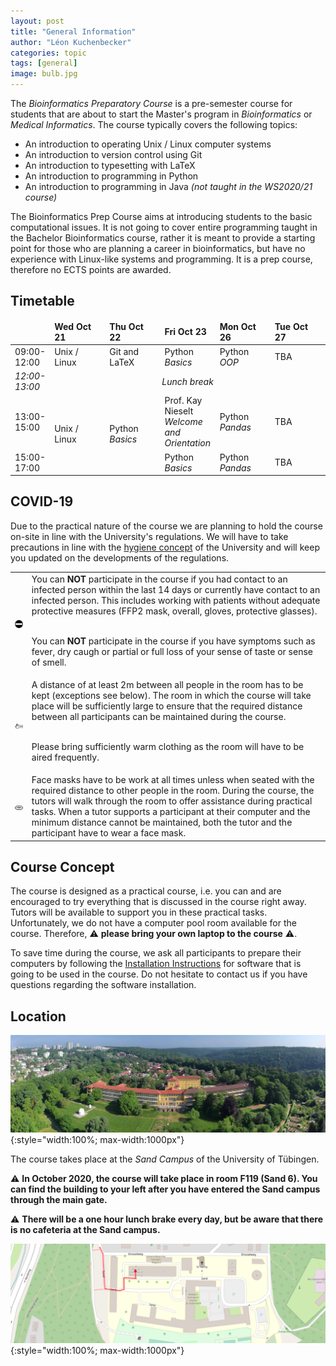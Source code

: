 ```yaml
---
layout: post
title: "General Information"
author: "Léon Kuchenbecker"
categories: topic
tags: [general]
image: bulb.jpg
---
```


The *Bioinformatics Preparatory Course* is a pre-semester course for students
that are about to start the Master's program in *Bioinformatics* or *Medical
Informatics*. The course typically covers the following topics:

- An introduction to operating Unix / Linux computer systems
- An introduction to version control using Git
- An introduction to typesetting with LaTeX
- An introduction to programming in Python
- An introduction to programming in Java *(not taught in the WS2020/21 course)*

The Bioinformatics Prep Course aims at introducing students to the basic
computational issues. It is not going to cover entire programming taught in the
Bachelor Bioinformatics course, rather it is meant to provide a starting point
for those who are planning a career in bioinformatics, but have no experience
with Linux-like systems and programming. It is a prep course, therefore no ECTS
points are awarded.

## Timetable

<table>
<colgroup>
<col style="width:10%"/>
<col style="width:17.5%"/>
<col style="width:17.5%"/>
<col style="width:17.5%"/>
<col style="background-color:gray;"/>
<col style="width:17.5%"/>
<col style="width:17.5%"/>
</colgroup>
<thead style="font-weight: bold">
<tr>
<td></td>
<td>Wed Oct 21</td>
<td>Thu Oct 22</td>
<td>Fri Oct 23</td>
<td style="padding:0px"></td>
<td>Mon Oct 26</td>
<td>Tue Oct 27</td>
</tr>
</thead>
<tbody style="">
<tr>
<td>09:00-12:00</td>
<td>Unix / Linux</td>
<td>Git and LaTeX</td>
<td>Python<br><em>Basics</em></td>
<td style="padding:0px"></td>
<td>Python<br><em>OOP</em></td>
<td>TBA</td>
</tr>
<tr style="font-style: italic">
<td>12:00-13:00</td>
<td colspan="6" style="text-align:center">Lunch break</td>
</tr>
<tr>
<td>13:00-15:00</td>
<td rowspan="2">Unix / Linux </td>
<td rowspan="2">Python<br/><em>Basics</em></td>
<td>
Prof. Kay Nieselt<br/><em>Welcome and Orientation</em>
</td>
<td style="padding:0px"></td>
<td>Python<br><em>Pandas</em></td>
<td>TBA</td>
</tr>
<tr>
<td>15:00-17:00</td>
<td>Python<br><em>Basics</em></td>
<td style="padding:0px"></td>
<td>Python<br><em>Pandas</em></td>
<td>TBA</td>
</tr>
</tbody>
</table>

## COVID-19

Due to the practical nature of the course we are planning to hold the course
on-site in line with the University's regulations.  We will have to take
precautions in line with the [hygiene
concept](https://uni-tuebingen.de/universitaet/infos-zum-coronavirus/) of the
University and will keep you updated on the developments of the regulations.

<table style="border-collapse: collapse; border:none; max-width:800px; margin:auto">
<tr><td style="border:none"><img style="width:80px;" src="/assets/img/stop.svg"/></td><td style="border:none">
You can <b>NOT</b> participate in the course if you had contact to an infected
person within the last 14 days or currently have contact to an infected person.
This includes working with patients without adequate protective measures (FFP2
mask, overall, gloves, protective glasses).<br/><br/>

You can <b>NOT</b> participate in the course if you have symptoms such as
fever, dry caugh or partial or full loss of your sense of taste or sense of
smell.
</td></tr>
<tr><td style="border:none"><img style="width:80px;" src="/assets/img/distance.svg"/></td><td style="border:none">
A distance of at least 2m between all people in the room has to be kept
(exceptions see below). The room in which the course will take place will be
sufficiently large to ensure that the required distance between all
participants can be maintained during the course.<br/><br/>

Please bring sufficiently warm clothing as the room will have to be aired frequently.
</td></tr>
<tr><td style="border:none"><img style="width:80px;" src="/assets/img/mask.svg"/></td><td style="border:none">
Face masks have to be work at all times unless when seated with the required distance to other people in the room.
During the course, the tutors will walk through the room to offer assistance
during practical tasks. When a tutor supports a participant at their computer
and the minimum distance cannot be maintained, both the tutor and the
participant have to wear a face mask.
</td></tr>
</table>

## Course Concept

The course is designed as a practical course, i.e. you can and are encouraged
to try everything that is discussed in the course right away. Tutors will be
available to support you in these practical tasks. Unfortunately, we do not
have a computer pool room available for the course. Therefore, ⚠️ **please bring your own laptop to the course** ⚠️.

To save time during the course, we ask all participants to prepare
their computers by following the [Installation Instructions](/help/install-instructions.html) for software
that is going to be used in the course. Do not hesitate to contact us if you
have questions regarding the software installation.

## Location

![Sand](/assets/img/sand_wide.jpg){:style="width:100%; max-width:1000px"}

The course takes place at the *Sand Campus* of the University of Tübingen.

⚠️ **In October 2020, the course will take place in room F119 (Sand 6). You
can find the building to your left after you have entered the Sand campus
through the main gate.**

⚠️ **There will be a one hour lunch brake every day, but be aware that there is
no cafeteria at the Sand campus.**

![SandRoom](/assets/img/sandmap.png){:style="width:100%; max-width:1000px"}
